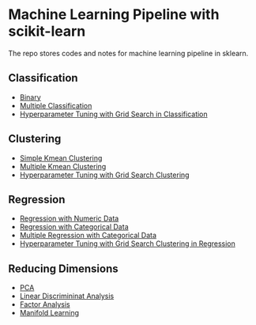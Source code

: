 # Machine Learning Pipeline with scikit-learn

The repo stores codes and notes for machine learning pipeline in sklearn.

## Classification 
- [Binary]()
- [Multiple Classification]()
- [Hyperparameter Tuning with Grid Search in Classification]()

## Clustering 
- [Simple Kmean Clustering]()
- [Multiple Kmean Clustering]()
- [Hyperparameter Tuning with Grid Search Clustering]()

## Regression 
- [Regression with Numeric Data]()
- [Regression with Categorical Data]()
- [Multiple Regression with Categorical Data ]()
- [Hyperparameter Tuning with Grid Search Clustering in Regression]()

## Reducing Dimensions
- [PCA]()
- [Linear Discrimininat Analysis]()
- [Factor Analysis]()
- [Manifold Learning]()
